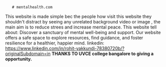        # mentalhealth.com
This website is made simple bec the people how visit this website they shouldn't distract by seeing any unrelated background video or image , the main aim is to reduce strees and increase mental peace.
This website tell about: Discover a sanctuary of mental well-being and support. Our website offers a safe space to explore resources, find guidance, and foster resilience for a healthier, happier mind. 
linkedin: https://www.linkedin.com/in/rohit-yakkundi-78380720b/?originalSubdomain=in
**THANKS TO UVCE college bangalore to giving a opportunity.**
